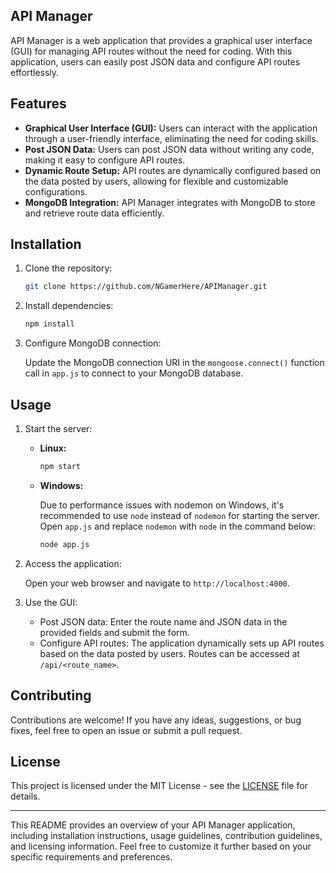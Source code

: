 

## API Manager

API Manager is a web application that provides a graphical user interface (GUI) for managing API routes without the need for coding. With this application, users can easily post JSON data and configure API routes effortlessly.

## Features

- **Graphical User Interface (GUI):** Users can interact with the application through a user-friendly interface, eliminating the need for coding skills.
- **Post JSON Data:** Users can post JSON data without writing any code, making it easy to configure API routes.
- **Dynamic Route Setup:** API routes are dynamically configured based on the data posted by users, allowing for flexible and customizable configurations.
- **MongoDB Integration:** API Manager integrates with MongoDB to store and retrieve route data efficiently.
## Installation

1. Clone the repository:

    ```bash
    git clone https://github.com/NGamerHere/APIManager.git
    ```

2. Install dependencies:

    ```bash
    npm install
    ```

3. Configure MongoDB connection:

    Update the MongoDB connection URI in the `mongoose.connect()` function call in `app.js` to connect to your MongoDB database.

## Usage

1. Start the server:

    - **Linux:**
    
        ```bash
        npm start
        ```

    - **Windows:**
    
        Due to performance issues with nodemon on Windows, it's recommended to use `node` instead of `nodemon` for starting the server. Open `app.js` and replace `nodemon` with `node` in the command below:
        
        ```bash
        node app.js
        ```

2. Access the application:

    Open your web browser and navigate to `http://localhost:4000`.

3. Use the GUI:

    - Post JSON data: Enter the route name and JSON data in the provided fields and submit the form.
    - Configure API routes: The application dynamically sets up API routes based on the data posted by users. Routes can be accessed at `/api/<route_name>`.



## Contributing

Contributions are welcome! If you have any ideas, suggestions, or bug fixes, feel free to open an issue or submit a pull request.

## License

This project is licensed under the MIT License - see the [LICENSE](LICENSE) file for details.

---

This README provides an overview of your API Manager application, including installation instructions, usage guidelines, contribution guidelines, and licensing information. Feel free to customize it further based on your specific requirements and preferences.
